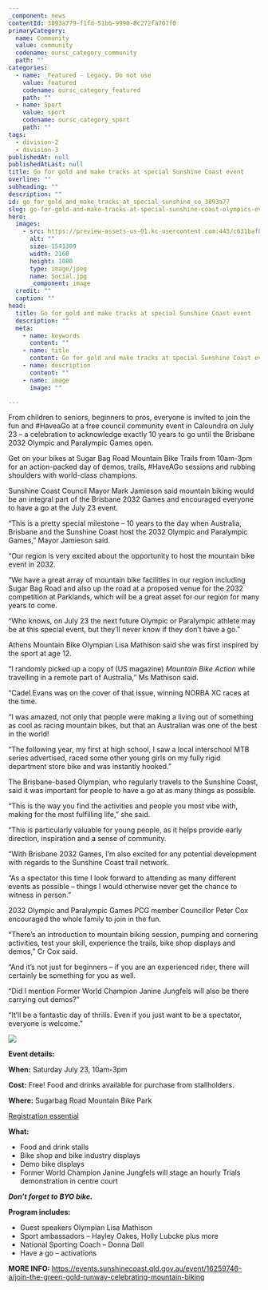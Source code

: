 ```yaml
---
_component: news
contentId: 3893a779-f1fd-51b6-9990-8c272fa707f0
primaryCategory:
  name: Community
  value: community
  codename: oursc_category_community
  path: ""
categories:
  - name: _Featured - Legacy. Do not use
    value: featured
    codename: oursc_category_featured
    path: ""
  - name: Sport
    value: sport
    codename: oursc_category_sport
    path: ""
tags:
  - division-2
  - division-3
publishedAt: null
publishedAtLast: null
title: Go for gold and make tracks at special Sunshine Coast event
overline: ""
subheading: ""
description: ""
id: go_for_gold_and_make_tracks_at_special_sunshine_co_3893a77
slug: go-for-gold-and-make-tracks-at-special-sunshine-coast-olympics-event
hero:
  images:
    - src: https://preview-assets-us-01.kc-usercontent.com:443/c631baf8-1b46-001f-580c-d0001b68b4a8/a2dd2c36-6856-4fe6-a44a-7065fc2ba3cb/Social.jpg
      alt: ""
      size: 1541309
      width: 2160
      height: 1080
      type: image/jpeg
      name: Social.jpg
      _component: image
  credit: ""
  caption: ""
head:
  title: Go for gold and make tracks at special Sunshine Coast event
  description: ""
  meta:
    - name: keywords
      content: ""
    - name: title
      content: Go for gold and make tracks at special Sunshine Coast event
    - name: description
      content: ""
    - name: image
      image: ""

---
```

From children to seniors, beginners to pros, everyone is invited to join the fun and #HaveaGo at a free council community event in Caloundra on July 23 – a celebration to acknowledge exactly 10 years to go until the Brisbane 2032 Olympic and Paralympic Games open.

Get on your bikes at Sugar Bag Road Mountain Bike Trails from 10am-3pm for an action-packed day of demos, trails, #HaveAGo sessions and rubbing shoulders with world-class champions.  

Sunshine Coast Council Mayor Mark Jamieson said mountain biking would be an integral part of the Brisbane 2032 Games and encouraged everyone to have a go at the July 23 event.

“This is a pretty special milestone – 10 years to the day when Australia, Brisbane and the Sunshine Coast host the 2032 Olympic and Paralympic Games,” Mayor Jamieson said.

“Our region is very excited about the opportunity to host the mountain bike event in 2032.

“We have a great array of mountain bike facilities in our region including Sugar Bag Road and also up the road at a proposed venue for the 2032 competition at Parklands, which will be a great asset for our region for many years to come.

“Who knows, on July 23 the next future Olympic or Paralympic athlete may be at this special event, but they’ll never know if they don’t have a go.”

Athens Mountain Bike Olympian Lisa Mathison said she was first inspired by the sport at age 12.

“I randomly picked up a copy of (US magazine) *Mountain Bike Action* while travelling in a remote part of Australia,” Ms Mathison said.

“Cadel Evans was on the cover of that issue, winning NORBA XC races at the time.

“I was amazed, not only that people were making a living out of something as cool as racing mountain bikes, but that an Australian was one of the best in the world!

“The following year, my first at high school, I saw a local interschool MTB series advertised, raced some other young girls on my fully rigid department store bike and was instantly hooked.”

The Brisbane-based Olympian, who regularly travels to the Sunshine Coast, said it was important for people to have a go at as many things as possible.

“This is the way you find the activities and people you most vibe with, making for the most fulfilling life,” she said.

“This is particularly valuable for young people, as it helps provide early direction, inspiration and a sense of community.

“With Brisbane 2032 Games, I’m also excited for any potential development with regards to the Sunshine Coast trail network.

“As a spectator this time I look forward to attending as many different events as possible – things I would otherwise never get the chance to witness in person.”

2032 Olympic and Paralympic Games PCG member Councillor Peter Cox encouraged the whole family to join in the fun.

“There’s an introduction to mountain biking session, pumping and cornering activities, test your skill, experience the trails, bike shop displays and demos,” Cr Cox said.

“And it’s not just for beginners – if you are an experienced rider, there will certainly be something for you as well.

“Did I mention Former World Champion Janine Jungfels will also be there carrying out demos?”

“It’ll be a fantastic day of thrills. Even if you just want to be a spectator, everyone is welcome.”

[](https://events.sunshinecoast.qld.gov.au/event/16259746-a/join-the-green-gold-runway-celebrating-mountain-biking)


![](https://preview-assets-us-01.kc-usercontent.com:443/c631baf8-1b46-001f-580c-d0001b68b4a8/d3079b9f-f6ee-441d-85e4-698e0b004e72/016_Green-Gold-runway_300x250px_FA.jpg)

**Event details:**

**When:** Saturday July 23, 10am-3pm

**Cost:** Free! Food and drinks available for purchase from stallholders.  

**Where:** Sugarbag Road Mountain Bike Park

[Registration essential](https://events.sunshinecoast.qld.gov.au/event/16259746-a/join-the-green-gold-runway-celebrating-mountain-biking)


**What:**

*   Food and drink stalls
*   Bike shop and bike industry displays
*   Demo bike displays
*   Former World Champion Janine Jungfels will stage an hourly Trials demonstration in centre court

***Don’t forget to BYO bike.***

**Program includes:**

*   Guest speakers Olympian Lisa Mathison
*   Sport ambassadors – Hayley Oakes, Holly Lubcke plus more
*   National Sporting Coach – Donna Dall
*   Have a go – activations

**MORE INFO:** <https://events.sunshinecoast.qld.gov.au/event/16259746-a/join-the-green-gold-runway-celebrating-mountain-biking>
